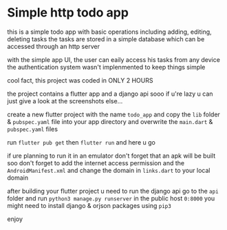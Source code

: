 # Simple http todo app

this is a simple todo app with basic operations including adding, editing, deleting tasks
the tasks are stored in a simple database which can be accessed through an http server

with the simple app UI, the user can eaily access his tasks from any device
the authentication system wasn't implenmented to keep things simple

cool fact, this project was coded in ONLY 2 HOURS


the project contains a flutter app and a django api
sooo if u're lazy u can just give a look at the screenshots else...

create a new flutter project with the name `todo_app` and copy the `lib` folder & `pubspec.yaml` file 
into your app directory and overwrite the `main.dart` & `pubspec.yaml` files

run `flutter pub get` then `flutter run` and here u go

if ure planning to run it in an emulator don't forget that an apk will be built
soo don't forget to add the internet access permission and the `AndroidManifest.xml`
and change the domain in `links.dart` to your local domain


after building your flutter project u need to run the django api
go to the `api` folder and run `python3 manage.py runserver` in the public host `0:8000`
you might need to install django & orjson packages using `pip3`

enjoy 
